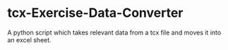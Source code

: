 # tcx-Exercise-Data-Converter
A python script which takes relevant data from a tcx file and moves it into an excel sheet. 
